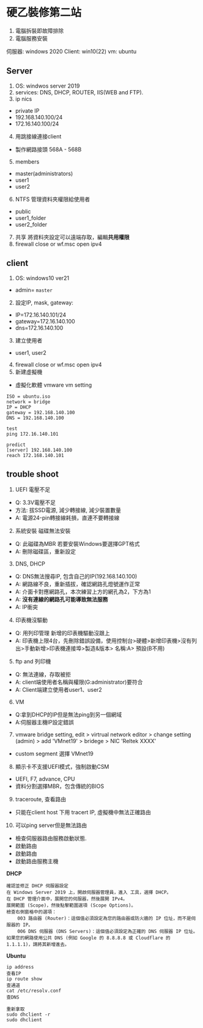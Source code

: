 # 硬乙裝修第二站
1. 電腦拆裝即故障排除
2. 電腦服務安裝

伺服器: windows 2020
Client: win10(22)
vm: ubuntu


## Server
1. OS: windwos server 2019
2. services: DNS, DHCP, ROUTER, IIS(WEB and FTP).
3. ip nics
- private IP
- 192.168.140.100/24
- 172.16.140.100/24
4. 用跳接線連接client
- 製作網路接頭 568A - 568B
5. members
- master(administrators)
- user1
- user2
6. NTFS
管理資料夾權限給使用者
- public
- user1_folder
- user2_folder
7. 共享
將資料夾設定可以遠端存取，編輯**共用權限**
8. firewall
close or wf.msc
open ipv4


## client
1. OS: windows10 ver21
- admin= `master`
2. 設定IP, mask, gateway: 
- IP=172.16.140.101/24
- gateway=172.16.140.100
- dns=172.16.140.100
3. 建立使用者
- user1, user2
4. firewall
close or wf.msc
open ipv4
5. 新建虛擬機
- 虛擬化軟體 vmware
vm setting
```
ISO = ubuntu.iso
network = bridge
IP = DHCP
gateway = 192.168.140.100
DNS = 192.168.140.100

test
ping 172.16.140.101

predict
[server] 192.168.140.100
reach 172.168.140.101
```
 
 

## trouble shoot
1. UEFI 電壓不足
- Q: 3.3V電壓不足
- 方法: 拔SSD電源, 減少轉接線, 減少裝置數量
- A: 電源24-pin轉接線耗損，直連不要轉接線

2. 系統安裝 磁碟無法安裝
- Q: 此磁碟為MBR 若要安裝Windows要選擇GPT格式
- A: 刪除磁碟區，重新設定

3. DNS, DHCP
- Q: DNS無法搜尋IP, 包含自己的IP(192.168.140.100)
- A: 網路線不良，重新插拔，確認網路孔燈號運作正常
- A: 介面卡對應網路孔，本次練習上方的網孔為2，下方為1
- A: **沒有連線的網路孔可能導致無法服務**
- A: IP衝突

4. 印表機沒驅動
- Q:  用列印管理 新增的印表機驅動沒跟上
- A: 印表機上限4台，先刪除錯誤設備，使用控制台>硬體>新增印表機>沒有列出>手動新增>印表機連接埠>製造&版本> 名稱:A> 預設(B不用)


5. ftp and 列印機
- Q: 無法連線，存取被拒
- A: client端使用者名稱與權限(G:administrator)要符合
- A: Client端建立使用者user1、user2

6. VM
- Q:拿到DHCP的IP但是無法ping到另一個網域
- A:伺服器主機IP設定錯誤

7. vmware bridge setting, edit > virtrual network editor > change setting (admin) > add 'VMnet19' > bridege > NIC 'Reltek XXXX'
 - custom segment 選擇 VMnet19
8. 顯示卡不支援UEFI模式，強制啟動CSM
- UEFI, F7, advance, CPU 
- 資料分割選擇MBR，包含傳統的BIOS
9. traceroute, 查看路由
- 只能在client host 下用 tracert IP, 虛擬機中無法正確路由
10. 可以ping server但是無法路由
- 檢查伺服器路由服務啟動狀態. 
- 啟動路由
- 啟動路由
- 啟動路由服務主機


**DHCP**
```
確認並修正 DHCP 伺服器設定
在 Windows Server 2019 上，開啟伺服器管理員，進入 工具，選擇 DHCP。
在 DHCP 管理介面中，展開您的伺服器，然後展開 IPv4。
展開範圍 (Scope)，然後點擊範圍選項 (Scope Options)。
檢查右側窗格中的選項：
    003 路由器 (Router)：這個值必須設定為您的路由器或防火牆的 IP 位址，而不是伺服器的 IP。
    006 DNS 伺服器 (DNS Servers)：這個值必須設定為正確的 DNS 伺服器 IP 位址。如果您的網路使用公共 DNS (例如 Google 的 8.8.8.8 或 Cloudflare 的 1.1.1.1)，請將其新增進去。
```

**Ubuntu**
```
ip address
查看IP
ip route show
查通道
cat /etc/resolv.conf
查DNS

重新拿取
sudo dhclient -r
sudo dhclient
```

